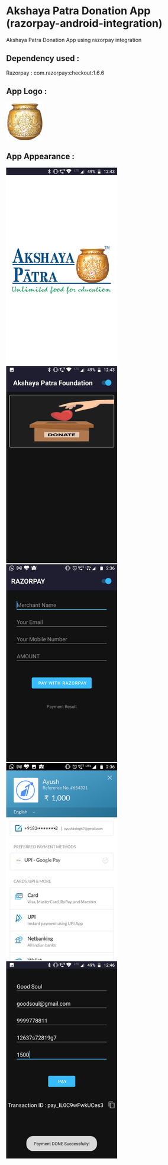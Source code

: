 # Akshaya Patra Donation App (razorpay-android-integration)
Akshaya Patra Donation App using razorpay integration

## Dependency used :
Razorpay : com.razorpay:checkout:1.6.6

## App Logo :
<img src = "app\src\main\res\drawable\matka.png" width="100">

## App Appearance :
<img src = "app\src\main\res\drawable\screenshot_splash.png" width="300">
<img src = "app\src\main\res\drawable\screenshot_main.png" width="300">
<img src = "app\src\main\res\drawable\screenshot_home.png" width="300">
<img src = "app\src\main\res\drawable\screenshot_payment.png" width="300">
<img src = "app\src\main\res\drawable\screenshot_pay.png" width="300">
